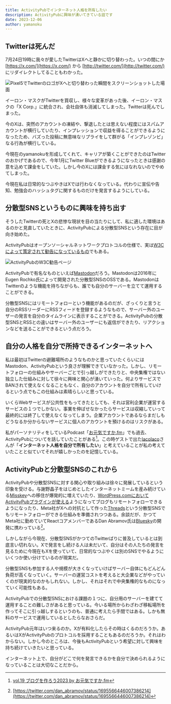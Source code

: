 ```yaml
---
title: ActivityPubでインターネット人格を所有したい
description: ActivityPubに興味が湧いてきている話です
date: 2023-12-06
author: yamanoku
---
```


## Twitterは死んだ

7月24日19時に我々が愛したTwitterはXへと静かに切り替わった。いつの間にか [https://x.com/](https://x.com/) から [http://twitter.com/](http://twitter.com/) にリダイレクトしてることもわかった。

![Pixel5でTwitterのロゴがXへと切り替わった瞬間をスクリーンショットした場面](https://i.gyazo.com/0f93de8f9b5cbb84c8149e07ceb5b90d.png)

イーロン・マスクがTwitterを買収し、様々な変革があった後、イーロン・マスクの「X Corp.」に統合され、会社自体も消滅してしまった。Twitterは死んでしまった。

今のXは、突然のアカウントの凍結や、撃退したとは思えない程度にはスパムアカウントが横行していたり、インプレッションで収益を得ることができるようになったため、バズった投稿に無意味なリプライをして群がる「インプレゾンビ」なる行為が横行している。

今現在のyamanokuを形成してくれて、キャリアが築くことができたのはTwitterのおかげであるので、今年1月にTwitter Blueができるようになったときは感謝の意を込めて課金をしていた。しかし今のXには課金する気にはなれないのでやめてしまった。

今現在私は日常的なつぶやきはXでは行わなくなっている。代わりに宣伝や告知、勉強会のハッシュタグに関するものだけを発言するようにしている。

## 分散型SNSというものに興味を持ち出す

そうしたTwitterの死とXの悲惨な現状を目の当たりにして、私に適した環境はあるのかと見直していたときに、ActivityPubによる分散型SNSという存在に目が向き始めた。

ActivityPubはオープンソーシャルネットワークプロトコルの仕様で、実は[W3Cによって策定されて勧告になっているもの](https://www.w3.org/TR/activitypub/)でもある。

![ActivityPubのW3C勧告ページ](https://i.gyazo.com/9d53c0565205537f6a32c4fd3e9a6bd1.png)

ActivityPubで有名なものといえば[Mastodon](https://joinmastodon.org/)だろう。Mastodonは2016年にEugen Rochko氏によって開発された分散型SNSのOSSである。MastodonはTwitterのような機能を持ちながらも、誰でも自分のサーバーを立てて運用することができる。

分散型SNSにはリモートフォローという機能があるのだが、ざっくりと言うと自分のRSSリーダーにRSSフィードを登録するようなもので、サーバー外のユーザーの発言を自分のタイムラインに表示することができる。ActivityPubの分散型SNSとRSSとの違いはサーバー外のユーザーにも返信ができたり、リアクションなどを送ることができるという点だろう。

## 自分の人格を自分で所持できるインターネットへ

私は最初はTwitterの避難場所のようなものかと思っていたくらいにはMastodon、ActivityPubという良さが理解できていなかった。しかし、リモートフォローの仕組みやサーバーごとで引っ越しができたりと、中央集権ではない独立した仕組みに対して徐々に興味と関心が湧いていった。何よりサービスでBANされて使えなくなることもなく、自分のアカウントを自分で所有していけるという点でもこの仕組みは素晴らしいと思っている。

いくらWebサービスが公共性をもってきたとしても、それは営利企業が運営するサービスの１つでしかない。事業を伸ばせなかったらサービスは収縮していって最終的には終了して使えなくなってしまう。企業アカウントであるならまだしもどうなるか分からないサービスに個人のアカウントを預けるのはリスクがある。

私がパーソナリティをしているPodcast「[お元気ですか.fm](https://podcasters.spotify.com/pod/show/ogenkidesuka-fm/)」でも過去、ActivityPubについてを話していたことがある[^1]。この時ゲストで出た[lacolaco](https://twitter.com/laco2net)さんが「**インターネット人格を自分で所有したい**」と考えていることが私の考えていたことと似ていてそれが嬉しかったのを記憶している。

[^1]: [vol.19 ブログを作ろう2023 by お元気ですか.fm](https://podcasters.spotify.com/pod/show/ogenkidesuka-fm/episodes/vol-19-2023-e1vshgt)

## ActivityPubと分散型SNSのこれから

ActivityPubや分散型SNSに対する関心や取り組みは徐々に発展しているという印象を受ける。与謝野晶子をはじめとしたインターネットミームを産み続けている[Misskey](https://misskey.io/)への移住が爆発的に増えていたり、[WordPress.com⁠⁠においてActivityPubプラグインが使える](https://gihyo.jp/article/2023/10/wordpresscom-support-activitypub)ようになってブログもリモートフォローできるようになったり、Meta社がXへの対抗として作った[Threads](https://www.threads.net/)という分散型SNSでもリモートフォローができる仕組みを準備されつつある。余談だが、かつてMeta社に勤めていてReactコアメンバーであるDan Abramov氏は[Bluesky](https://bsky.app/)の開発に携わっている[^2]。

[^2]: [https://twitter.com/dan_abramov/status/1695566446007386214](https://twitter.com/dan_abramov/status/1695566446007386214)

しかしながら今現在、分散型SNSがかつてのTwitterばりに普及しているとは到底言い切れない。Xで発言をし続ける人は未だいて、自分はその人たちの発言を見るために今現在もXを使っていて、日常的なつぶやくは別のSNSでやるようにいくつか使い分けているのが現実だ。

分散型SNSも参加する人や規模が大きくなっていけばサーバー自体にもどんどん負荷が高くなっていく。サーバーの運営コストを考えると大企業などがやっていくのが現実的なのかもしれない。しかし、それはそれで中央集権的なものになっていく可能性もある。

ActivityPubでの分散型SNSにおける課題の１つに、自分用のサーバーを建てて運用することの難しさがあると思っている。今いる場所からわざわざ移転場所を作ってそこに引っ越しするというのも、普通に考えたら手間ではある。しかも無料のサービスで運用しているとしたらなおさらだ。

ActivityPub元年はいつ来るのか。Xが有料化したらその時はくるのだろうか。あるいはXがActivityPubのプロトコルを採用することもあるのだろうか。それはわからない。しかし今のところは、今後もActivityPubという希望に対して興味を持ち続けていきたいと思っている。

インターネット上で、自分がどこで何を発言できるかを自分で決められるようになっていることは大切なことだから。
